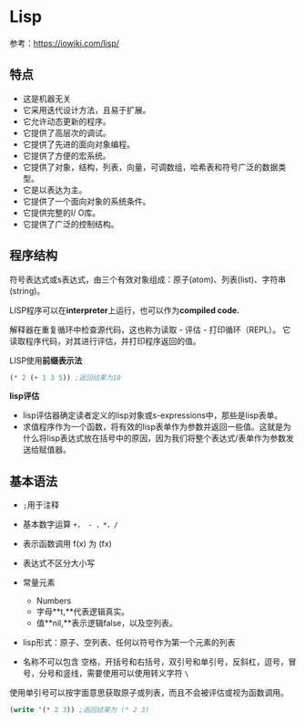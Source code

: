 # Lisp

参考：https://iowiki.com/lisp/

## 特点

- 这是机器无关
- 它采用迭代设计方法，且易于扩展。
- 它允许动态更新的程序。
- 它提供了高层次的调试。
- 它提供了先进的面向对象编程。
- 它提供了方便的宏系统。
- 它提供了对象，结构，列表，向量，可调数组，哈希表和符号广泛的数据类型。
- 它是以表达为主。
- 它提供了一个面向对象的系统条件。
- 它提供完整的I/ O库。
- 它提供了广泛的控制结构。

## 程序结构

符号表达式或s表达式，由三个有效对象组成：原子(atom)、列表(list)、字符串(string)。

LISP程序可以在**interpreter**上运行，也可以作为**compiled code.**

解释器在重复循环中检查源代码，这也称为读取 - 评估 - 打印循环（REPL）。 它读取程序代码，对其进行评估，并打印程序返回的值。

LISP使用**前缀表示法**

```lisp
(* 2 (+ 1 3 5)) ;返回结果为18
```

**lisp评估**

+ lisp评估器确定读者定义的lisp对象或s-expressions中，那些是lisp表单。
+ 求值程序作为一个函数，将有效的lisp表单作为参数并返回一些值。这就是为什么将lisp表达式放在括号中的原因，因为我们将整个表达式/表单作为参数发送给赋值器。

## 基本语法

+ `;`用于注释

+ 基本数字运算 `+， - ，*，/`

+ 表示函数调用 f(x) 为 (fx) 

+ 表达式不区分大小写
+ 常量元素
  + Numbers
  + 字母**t,**代表逻辑真实。
  + 值**nil,**表示逻辑false，以及空列表。
+ lisp形式：原子、空列表、任何以符号作为第一个元素的列表
+ 名称不可以包含 空格，开括号和右括号，双引号和单引号，反斜杠，逗号，冒号，分号和竖线，需要使用可以使用转义字符 `\`

使用单引号可以按字面意思获取原子或列表，而且不会被评估或视为函数调用。

```lisp
(write '(* 2 3)) ;返回结果为 (* 2 3)
```

